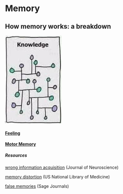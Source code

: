 # Memory

## How memory works: a breakdown

![](/assets/images/knowledge.png)

#### [Feeling](/learning/memory/feeling.md)

#### [Motor Memory](/learning/memory/motor-memory.md)

##### Resources

[wrong information acquisition](https://www.jneurosci.org/content/34/6/2203) (Journal of Neuroscience)

[memory distortion](https://www.ncbi.nlm.nih.gov/pmc/articles/PMC4183265/) (US National Library of Medicine)

[false memories](https://journals.sagepub.com/doi/10.1177/0956797614562862) (Sage Journals)
